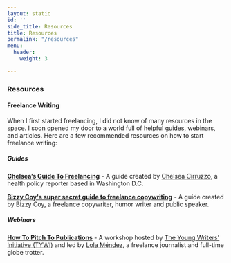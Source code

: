 ```yaml
---
layout: static
id: ''
side_title: Resources
title: Resources
permalink: "/resources"
menu:
  header:
    weight: 3

---
```

### **Resources**

#### Freelance Writing

When I first started freelancing, I did not know of many resources in the space. I soon opened my door to a world full of helpful guides, webinars, and articles. Here are a few recommended resources on how to start freelance writing: 

##### Guides

[**Chelsea’s Guide To Freelancing**](https://docs.google.com/document/d/1iMKXNCxHlyLBxo7VZZQYYdil0Be_9CdD7jxfx_EjTSY/edit?usp=sharing "Chelsea’s Guide To Freelancing") - A guide created by [Chelsea Cirruzzo](https://chelseacirruzzo.com/ "Chelsea Cirruzzo"), a health policy reporter based in Washington D.C. 

[**Bizzy Coy's super secret guide to freelance copywriting**](https://docs.google.com/document/d/1Wz9gjS_TOm1VO9VJIeH-UfgkcIqJeRq8jbIi7c7r8b4/edit?usp=sharing) - A guide created by Bizzy Coy, a freelance copywriter, humor writer and public speaker. 

##### **Webinars**

[**How To Pitch To Publications**](https://www.instagram.com/tv/CExTySaAmnG/?fbclid=IwAR1xjmOHqVzUrckmaPfq8cI1OTeRe1oj7KRqiRMmHVCtwMlIi87a7r0ulFg) - A workshop hosted by [The Young Writers' Initiative (TYWI)](http://tywi.org/) and led by [Lola Méndez](https://lolaannmendez.com/), a freelance journalist and full-time globe trotter. 